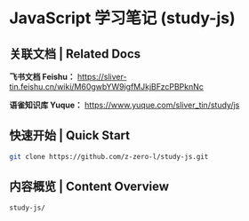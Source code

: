# JavaScript 学习笔记 (study-js)

## 关联文档 | Related Docs

**飞书文档 Feishu：** https://sliver-tin.feishu.cn/wiki/M60gwbYW9igfMJkjBFzcPBPknNc

**语雀知识库 Yuque：** https://www.yuque.com/sliver_tin/study/js

## 快速开始 | Quick Start

```bash
git clone https://github.com/z-zero-l/study-js.git
```

## 内容概览 | Content Overview

```text
study-js/
```
